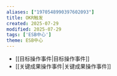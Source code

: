 ```yaml
---
aliases: ["1970548990397602093"]
title: OKR触发
created: 2025-07-29
modified: 2025-07-29
tags: ['ESB中心']
theme: ESB中心
---
```


- [[目标操作事件|目标操作事件]]
- [[关键成果操作事件|关键成果操作事件]]
